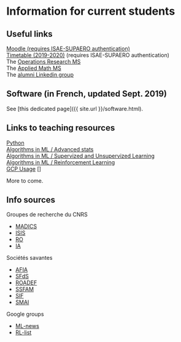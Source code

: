 # Information for current students

## Useful links

[Moodle (requires ISAE-SUPAERO authentication)](https://lms.isae.fr/course/index.php?categoryid=282)<br>
[Timetable (2019-2020)](https://lms.isae.fr/mod/resource/view.php?id=55951) (requires ISAE-SUPAERO authentication)<br>
The [Operations Research MS](http://m2rit-ro.recherche.enac.fr/)<br>
The [Applied Math MS](https://perso.math.univ-toulouse.fr/m2r/)<br>
The [alumni Linkedin group](https://perso.math.univ-toulouse.fr/m2r/)

## Software (in French, updated Sept. 2019)

See [this dedicated page]({{ site.url }}/software.html).

## Links to teaching resources

[Python](https://github.com/letstrythat/back2python)<br>
[Algorithms in ML / Advanced stats](http://laurent.risser.free.fr/TMP_SHARE/ISAE1819/)<br>
[Algorithms in ML / Supervized and Unsupervized Learning](https://github.com/erachelson/MLclass)<br>
[Algorithms in ML / Reinforcement Learning](https://github.com/erachelson/RLclass)<br>
[GCP Usage](https://yogeek.github.io/enseignement/)
[]

More to come.

## Info sources

Groupes de recherche du CNRS
- [MADICS](https://www.madics.fr/)
- [ISIS](http://www.gdr-isis.fr/)
- [RO](http://gdrro.lip6.fr/)
- [IA](https://www.gdria.fr/)

Sociétés savantes
- [AFIA](https://www.sfds.asso.fr/)
- [SFdS](https://www.sfds.asso.fr/)
- [ROADEF](https://www.societe-informatique-de-france.fr/)
- [SSFAM](https://www.societe-informatique-de-france.fr/)
- [SIF](https://www.societe-informatique-de-france.fr/)
- [SMAI](http://smai.emath.fr/)

Google groups
- [ML-news](https://groups.google.com/forum/#!forum/ml-news)
- [RL-list](https://groups.google.com/forum/#!forum/rl-list)
